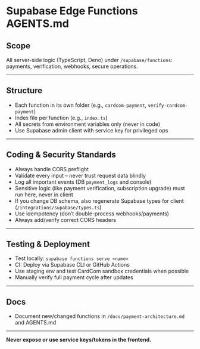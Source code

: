 # Supabase Edge Functions AGENTS.md

## Scope

All server-side logic (TypeScript, Deno) under `/supabase/functions`: payments, verification, webhooks, secure operations.

---

## Structure

- Each function in its own folder (e.g., `cardcom-payment`, `verify-cardcom-payment`)
- Index file per function (e.g., `index.ts`)
- All secrets from environment variables only (never in code)
- Use Supabase admin client with service key for privileged ops

---

## Coding & Security Standards

- Always handle CORS preflight
- Validate every input – never trust request data blindly
- Log all important events (DB `payment_logs` and console)
- Sensitive logic (like payment verification, subscription upgrade) must run here, never in client
- If you change DB schema, also regenerate Supabase types for client (`/integrations/supabase/types.ts`)
- Use idempotency (don’t double-process webhooks/payments)
- Always add/verify correct CORS headers

---

## Testing & Deployment

- Test locally: `supabase functions serve <name>`
- CI: Deploy via Supabase CLI or GitHub Actions
- Use staging env and test CardCom sandbox credentials when possible
- Manually verify full payment cycle after updates

---

## Docs

- Document new/changed functions in `/docs/payment-architecture.md` and AGENTS.md

---

**Never expose or use service keys/tokens in the frontend.**
